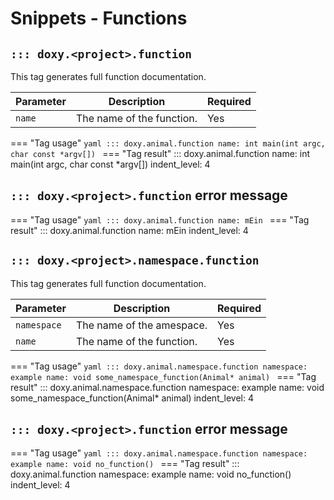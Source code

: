 # Snippets - Functions

## `::: doxy.<project>.function`

This tag generates full function documentation.

| Parameter | Description               | Required |
|-----------|---------------------------|----------|
| `name`    | The name of the function. | Yes      |


=== "Tag usage"
    ```yaml
    ::: doxy.animal.function
        name: int main(int argc, char const *argv[])
    ```
=== "Tag result"
::: doxy.animal.function
name: int main(int argc, char const *argv[])
indent_level: 4


## `::: doxy.<project>.function` error message

=== "Tag usage"
    ```yaml
    ::: doxy.animal.function
        name: mEin
    ```
=== "Tag result"
::: doxy.animal.function
name: mEin
indent_level: 4

## `::: doxy.<project>.namespace.function`

This tag generates full function documentation.

| Parameter   | Description               | Required |
|-------------|---------------------------|----------|
| `namespace` | The name of the amespace. | Yes      |
| `name`      | The name of the function. | Yes      |


=== "Tag usage"
    ```yaml
    ::: doxy.animal.namespace.function
        namespace: example
        name: void some_namespace_function(Animal* animal)
    ```
=== "Tag result"
::: doxy.animal.namespace.function
namespace: example
name: void some_namespace_function(Animal* animal)
indent_level: 4


## `::: doxy.<project>.function` error message

=== "Tag usage"
    ```yaml
    ::: doxy.animal.namespace.function
        namespace: example
        name: void no_function()
    ```
=== "Tag result"
::: doxy.animal.function
namespace: example
name: void no_function()
indent_level: 4
